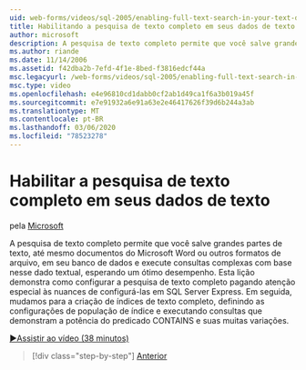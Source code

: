 ```yaml
---
uid: web-forms/videos/sql-2005/enabling-full-text-search-in-your-text-data
title: Habilitando a pesquisa de texto completo em seus dados de texto | Microsoft Docs
author: microsoft
description: A pesquisa de texto completo permite que você salve grandes partes de texto, até mesmo documentos do Microsoft Word ou outros formatos de arquivo, em seu banco de dados e execute t complexos...
ms.author: riande
ms.date: 11/14/2006
ms.assetid: f42dba2b-7efd-4f1e-8bed-f3816edcf44a
msc.legacyurl: /web-forms/videos/sql-2005/enabling-full-text-search-in-your-text-data
msc.type: video
ms.openlocfilehash: e4e96810cd1dabb0cf2ab1d49ca1f6a3b019a45f
ms.sourcegitcommit: e7e91932a6e91a63e2e46417626f39d6b244a3ab
ms.translationtype: MT
ms.contentlocale: pt-BR
ms.lasthandoff: 03/06/2020
ms.locfileid: "78523278"
---
```

# <a name="enabling-full-text-search-in-your-text-data"></a>Habilitar a pesquisa de texto completo em seus dados de texto

pela [Microsoft](https://github.com/microsoft)

A pesquisa de texto completo permite que você salve grandes partes de texto, até mesmo documentos do Microsoft Word ou outros formatos de arquivo, em seu banco de dados e execute consultas complexas com base nesse dado textual, esperando um ótimo desempenho. Esta lição demonstra como configurar a pesquisa de texto completo pagando atenção especial às nuances de configurá-las em SQL Server Express. Em seguida, mudamos para a criação de índices de texto completo, definindo as configurações de população de índice e executando consultas que demonstram a potência do predicado CONTAINS e suas muitas variações.

[&#9654;Assistir ao vídeo (38 minutos)](https://channel9.msdn.com/Blogs/ASP-NET-Site-Videos/enabling-full-text-search-in-your-text-data)

> [!div class="step-by-step"]
> [Anterior](creating-and-using-stored-procedures.md)
